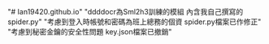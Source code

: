 "# Ian19420.github.io" 
"ddddocr為Sml2h3訓練的模組 內含我自己撰寫的spider.py"
"考慮到登入時帳號和密碼為班上總務的個資 spider.py檔案已作修正"
"考慮到秘密金鑰的安全性問題 key.json檔案已撤銷"
